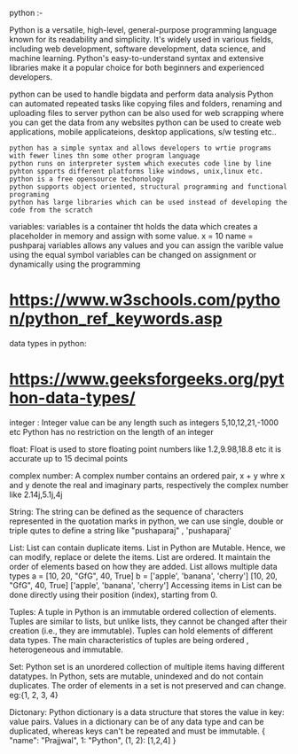 python :-

Python is a versatile, high-level, general-purpose programming language known for its readability and simplicity. It's widely used in various fields, including web development, software development, data science, and machine learning. Python's easy-to-understand syntax and extensive libraries make it a popular choice for both beginners and experienced developers. 

python can be used to handle bigdata and perform data analysis
Python can automated repeated tasks like copying files and folders, renaming and uploading files to server
python can be also used for web scrapping where you can get the data from any websites
python can be used to create web applications, mobile applicateions, desktop applications, s/w testing etc..

	python has a simple syntax and allows developers to wrtie programs with fewer lines thn some other program language
	python runs on interpreter system which executes code line by line
	pyhton spports different platforms like windows, unix,linux etc.
	python is a free opensource techonology 
	python supports object oriented, structural programming and functional programing
	python has large libraries which can be used instead of developing the code from the scratch	
	

variables:
	variables is a container tht holds the data which creates a placeholder in memory and assign with some value.
		x = 10
		name = pushparaj
	variables allows any values and you can assign the varible value using the equal symbol
	variables can be changed on assignment or dynamically using the programming

# https://www.w3schools.com/python/python_ref_keywords.asp

data types in python: 
# https://www.geeksforgeeks.org/python-data-types/


integer :
	Integer value can be any length such as integers 5,10,12,21,-1000 etc
	Python has no restriction on the length of an integer

float:
	Float is used to store floating point numbers like 1.2,9.98,18.8 etc
	it is accurate up to 15 decimal points

complex number:
	A complex number contains an ordered pair, x + y whre x and y denote the real and imaginary parts, respectively
	the complex number like 2.14j,5.1j,4j




String:
	The string can be defined as the sequence of characters represented in the quotation marks
	in python, we can use single, double or triple qutes to define a string like "pushaparaj" , 'pushaparaj'

List:
	List can contain duplicate items.
	List in Python are Mutable. Hence, we can modify, replace or delete the items.
	List are ordered. It maintain the order of elements based on how they are added.
	List allows multiple data types a = [10, 20, "GfG", 40, True] b = ['apple', 'banana', 'cherry']
	[10, 20, "GfG", 40, True] ['apple', 'banana', 'cherry']
	Accessing items in List can be done directly using their position (index), starting from 0.
	
Tuples:
	A tuple in Python is an immutable ordered collection of elements.
	Tuples are similar to lists, but unlike lists, they cannot be changed after their creation 
			(i.e., they are immutable). 
	Tuples can hold elements of different data types. 
	The main characteristics of tuples are being ordered , heterogeneous and immutable.


Set:
	Python set is an unordered collection of multiple items having different datatypes. 
	In Python, sets are mutable, unindexed and do not contain duplicates. 
	The order of elements in a set is not preserved and can change.  eg:{1, 2, 3, 4}

Dictonary:
	Python dictionary is a data structure that stores the value in key: value pairs. 
	Values in a dictionary can be of any data type and can be duplicated, whereas keys can't be repeated and must be immutable.  { "name": "Prajjwal", 1: "Python", (1, 2): [1,2,4] }

